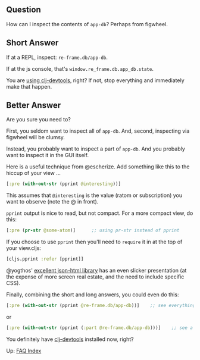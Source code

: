 
## Question

How can I inspect the contents of `app-db`?  Perhaps from figwheel.

## Short Answer

If at a REPL, inspect:  `re-frame.db/app-db`.  

If at the js console, that's `window.re_frame.db.app_db.state`.

You are [using clj-devtools](https://github.com/binaryage/cljs-devtools), right? 
If not, stop everything and immediately make that happen. 

## Better Answer

Are you sure you need to?  

First, you seldom want to inspect all of `app-db`. 
And, second, inspecting via figwheel will be clumsy. 

Instead, you probably want to inspect a part of `app-db`. And you probably want 
to inspect it in the GUI itself.

Here is a useful technique from @escherize. Add something like this to 
the hiccup of your view ...
```clj
[:pre (with-out-str (pprint @interesting))] 
```
This assumes that `@interesting` is the value (ratom or subscription) you want to observe (note the @ in front).

`pprint` output is nice to read, but not compact. For a more compact view, do this: 
```clj
[:pre (pr-str @some-atom)]      ;; using pr-str instead of pprint
```

If you choose to use `pprint` then you'll need to `require` it in at the top of your view.cljs:
```clj
[cljs.pprint :refer [pprint]]
```

@yogthos' [excellent json-html library](https://github.com/yogthos/json-html) has an 
even slicker presentation (at the expense of more screen real estate, and the 
need to include specific CSS).

Finally, combining the short and long answers, you could even do this:
```clj
[:pre (with-out-str (pprint @re-frame.db/app-db))]    ;; see everything!
```
or 
```clj
[:pre (with-out-str (pprint (:part @re-frame.db/app-db)))]    ;; see a part of it!
```

You definitely have [clj-devtools](https://github.com/binaryage/cljs-devtools) installed now, right?


Up:  [FAQ Index](README.md)&nbsp;&nbsp;&nbsp;&nbsp;&nbsp;&nbsp;
